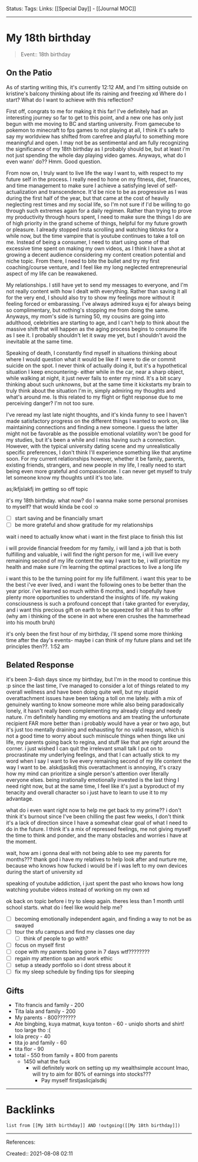 Status: 
Tags:
Links: [[Special Day]] - [[Journal MOC]]
___
# My 18th birthday
> Event:: 18th birthday
## On the Patio
As of starting writing this, it's currently 12:12 AM, and I'm sitting outside on kristine's balcony thinking about life its raining and freezing xd Where do I start? What do I want to achieve with this reflection?

First off, congrats to me for making it this far! I've definitely had an interesting journey so far to get to this point, and a new one has only just begun with me moving to BC and starting university. From gamecube to pokemon to minecraft to fps games to not playing at all, I think it's safe to say my worldview has shifted from carefree and playful to something more meaningful and open. I may not be as sentimental and am fully recognizing the significance of my 18th birthday as I probably should be, but at least i'm not just spending the whole day playing video games. Anyways, what do I even wann' do?? Hmm. Good question.

From now on, I truly want to live life the way I want to, with respect to my future self in the process. I really need to hone on my fitness, diet, finances, and time management to make sure I achieve a satisfying level of self-actualization and transcendence. It'd be nice to be as progressive as I was during the first half of the year, but that came at the cost of heavily neglecting rest times and my social life, so I'm not sure if I'd be willing to go through such extremes again for a daily regimen. Rather than trying to prove my productivity through hours spent, I need to make sure the things I do are of high priority in the grand scheme of things, helpful for my future growth or pleasure. I already stopped insta scrolling and watching tiktoks for a while now, but the time vampire that is youtube continues to take a toll on me. Instead of being a consumer, I need to start using some of that excessive time spent on making my own videos, as I think I have a shot at growing a decent audience considering my content creation potential and niche topic. From there, I need to bite the bullet and try my first coaching/course venture, and I feel like my long neglected entrepreneurial aspect of my life can be reawakened.

My relationships. I still have yet to send my messages to everyone, and I'm not really content with how I dealt with everything. Rather than saving it all for the very end, I should also try to show my feelings more without it feeling forced or embarassing. I've always admired kuya ej for always being so complimentary, but nothing's stopping me from doing the same. Anyways, my mom's side is turning 50, my cousins are going into adulthood, celebrities are starting to age, and I can't help to think about the massive shift that will happen as the aging process begins to consume life as I see it. I probably shouldn't let it sway me yet, but I shouldn't avoid the inevitable at the same time.

Speaking of death, I constantly find myself in situations thinking about where I would question what it would be like if I were to die or commit suicide on the spot. I never think of actually doing it, but it's a hypothetical situation I keep encountering- either while in the car, near a sharp object, while walking at night, it just never fails to enter my mind. It's a bit scary thinking about such unknowns, but at the same time it kickstarts my brain to truly think about the situation I'm in, simply admiring my thoughts and what's around me. Is this related to my flight or fight response due to me perceiving danger? I'm not too sure.

I've reread my last late night thoughts, and it's kinda funny to see I haven't made satisfactory progress on the different things I wanted to work on, like maintaining connections and finding a new someone. I guess the latter might not be favorable as the possible emotional volatility won't be good for my studies, but it's been a while and I miss having such a connection. However, with the typical university dating scene and my unrealistically specific preferences, I don't think I'll experience something like that anytime soon. For my current relationships however, whether it be family, parents, existing friends, strangers, and new people in my life, I really need to start being even more grateful and compassionate. I can never get myself to truly let someone know my thoughts until it's too late.

as;lkfjslakfj im getting so off topic

it's my 18th birthday. what now? do I wanna make some personal promises to myself? that would kinda be cool :o
- [ ] start saving and be financially smart
- [ ] be more grateful and show gratitude for my relationships

wait i need to actually know what i want in the first place to finish this list

i will provide financial freedom for my family, i will land a job that is both fulfilling and valuable, i will find the right person for me, i will live every remaining second of my life content the way I want to be, i will prioritize my health and make sure i'm learning the optimal practices to live a long life

i want this to be the turning point for my life fulfillment. i want this year to be the best i've ever lived, and i want the following ones to be better than the year prior. i've learned so much within 6 months, and i hopefully have plenty more opportunities to understand the insights of life. my waking consciousness is such a profound concept that i take granted for everyday, and i want this precious gift on earth to be squeezed for all it has to offer (why am i thinking of the scene in aot where eren crushes the hammerhead into his mouth bruh) 

it's only been the first hour of my birthday, i'll spend some more thinking time after the day's events- maybe i can think of my future plans and set life principles then??. 1:52 am
## Belated Response
it's been 3-4ish days since my birthday, but I'm in the mood to continue this :p since the last time, I've managed to consider a lot of things related to my overall wellness and have been doing quite well, but my stupid overattachment issues have been taking a toll on me lately. with a mix of genuinely wanting to know someone more while also being paradoxically lonely, it hasn't really been complementing my already clingy and needy nature. i'm definitely handling my emotions and am treating the unfortunate recipient FAR more better than i probably would have a year or two ago, but it's just too mentally draining and exhausting for no valid reason, which is not a good time to worry about such miniscule things when things like uni life, my parents going back to regina, and stuff like that are right around the corner. i just wished I can quit the irrelevant small talk I put on to procrastinate my underlying feelings, and that I can actually stick to my word when I say I want to live every remaining second of my life content the way I want to be. alskdjaslkdj this overattachment is annoying, it's crazy how my mind can prioritize a single person's attention over literally everyone elses. being irrationally emotionally invested is the last thing I need right now, but at the same time, I feel like it's just a byproduct of my tenacity and overall character so i just have to learn to use it to my advantage.

what do i even want right now to help me get back to my prime?? i don't think it's burnout since I've been chilling the past few weeks, I don't think it's a lack of direction since I have a somewhat clear goal of what I need to do in the future. I think it's a mix of repressed feelings, me not giving myself the time to think and ponder, and the many obstacles and worries i have at the moment.

wait, how am i gonna deal with not being able to see my parents for months??? thank god i have my relatives to help look after and nurture me, because who knows how fucked i would be if i was left to my own devices during the start of university xd

speaking of youtube addiction, i just spent the past who knows how long watching youtube videos instead of working on my own xd

ok back on topic before i try to sleep again. theres less than 1 month until school starts. what do i feel like would help me?
- [ ] becoming emotionally independent again, and finding a way to not be as swayed
- [ ] tour the sfu campus and find my classes one day
	- [ ] think of people to go with?
- [ ] focus on myself first
- [ ] cope with my parents being gone in 7 days wtf????????
- [ ] regain my attention span and work ethic
- [ ] setup a steady portfolio so i dont stress about it
- [ ] fix my sleep schedule by finding tips for sleeping
## Gifts
- Tito francis and family - 200
- Tita lala and family - 200
- My parents - 800???????
- Ate bingbing, kuya matmat, kuya tonton - 60 - uniqlo shorts and shirt! too large tho :(
- lola precy - 40
- tita jo and family - 60
- tita flor - 90
- total - 550 from family + 800 from parents
	- 1450 what the fuck
		- will definitely work on setting up my wealthsimple account lmao, will try to aim for 80% of earnings into stocks???
			- Pay myself firstjaslicjalsdkj
___
# Backlinks
```dataview
list from [[My 18th birthday]] AND !outgoing([[My 18th birthday]])
```
___
References:

Created:: 2021-08-08 02:11
